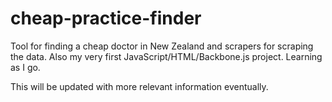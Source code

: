 cheap-practice-finder
=====================
Tool for finding a cheap doctor in New Zealand and scrapers for scraping the data. Also my very first JavaScript/HTML/Backbone.js project. Learning as I go.

This will be updated with more relevant information eventually.
